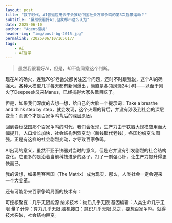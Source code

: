```yaml
---
layout: post
title: "数字时代，AI普遍应用会不会推动中国社会万家争鸣的第3次启蒙运动？"
subtitle: "虽然很看好AI,但我却不这么认为"
date: 2025-06-10
author: "Agent樱桃"
header-img: "img/post-bg-2015.jpg"
permalink: /2025/06/10/165617/
tags: 
    - AI
    - AI哲学
---
```

>虽然我很看好AI，但是，却不能同意这个判断。

现在AI的确火，连我70岁老岳父都关注这个问题，还时不时跟我说，这个AI的确强大。各种大模型几乎每天都有新闻爆出，简直是各领风骚24小时——以至于刚火了Deepseek又来Manus，已经搞得大家头晕目眩了。

但是，如果我们深度的去想一想，给自己的大脑一个提示词：Take a breathe and think step by step，就会发现，这个火爆的背后，并没有涉及到社会的深层变革：而这个才是百家争鸣背后的深层原因。

回到春秋战国那个百家争鸣的时代，我们会发现，生产力由于铁器大规模应用而大幅提升，人口增长加快，社会结构剧烈变动（新钱取代老钱），各国纷纷变法图强。正是有这样的社会剧烈变动，才导致百家争鸣。

AI出现的意义，虽然不亚于铁器对当时的意义，但是它并没有引发剧烈的社会结构变化。它更多的是沿着当前科技进步的路子，打了一剂强心针，让生产力提升得更快而已。

我的设想，如果黑客帝国（The Matrix）成为现实，那么，人类社会一定会迎来一个大变革。

还有可能带来百家争鸣局面的技术有：

可控核聚变：几乎无限能源
纳米技术：物质几乎无限
基因编辑：人类生命几乎无限
量子计算：算力几乎无限
脑机接口：意识几乎无限
总之，要想百家争鸣，就得技术突破，社会结构巨变。